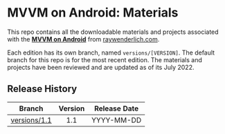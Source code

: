 # MVVM on Android: Materials

This repo contains all the downloadable materials and projects associated with the **[MVVM on Android](https://www.raywenderlich.com/library)** from [raywenderlich.com](https://www.raywenderlich.com).

Each edition has its own branch, named `versions/[VERSION]`. The default branch for this repo is for the most recent edition.
The materials and projects have been reviewed and are updated as of its July 2022.

## Release History

| Branch                                                                                  | Version | Release Date |
| --------------------------------------------------------------------------------------- |:-------:|:------------:|
| [versions/1.1](https://github.com/raywenderlich/video-mvvma-materials/tree/versions/1.1) | 1.1    | YYYY-MM-DD   |
